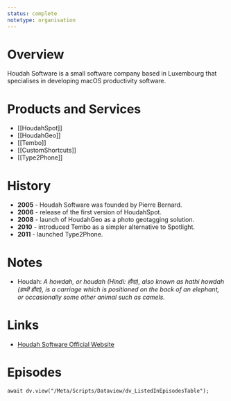 ```yaml
---
status: complete
notetype: organisation
---
```

# Overview
Houdah Software is a small software company based in Luxembourg that specialises in developing macOS productivity software.

# Products and Services
- [[HoudahSpot]]
- [[HoudahGeo]]
- [[Tembo]]
- [[CustomShortcuts]]
- [[Type2Phone]]

# History
- **2005** - Houdah Software was founded by Pierre Bernard.
- **2006** - release of the first version of HoudahSpot.
- **2008** - launch of HoudahGeo as a photo geotagging solution.
- **2010** - introduced Tembo as a simpler alternative to Spotlight.
- **2011** - launched Type2Phone.

# Notes
- Houdah: *A howdah, or houdah (Hindi: हौदा), also known as hathi howdah (हाथी हौदा), is a carriage which is positioned on the back of an elephant, or occasionally some other animal such as camels.*

# Links
- [Houdah Software Official Website](https://www.houdah.com)

# Episodes
```dataviewjs
await dv.view("/Meta/Scripts/Dataview/dv_ListedInEpisodesTable");
```
